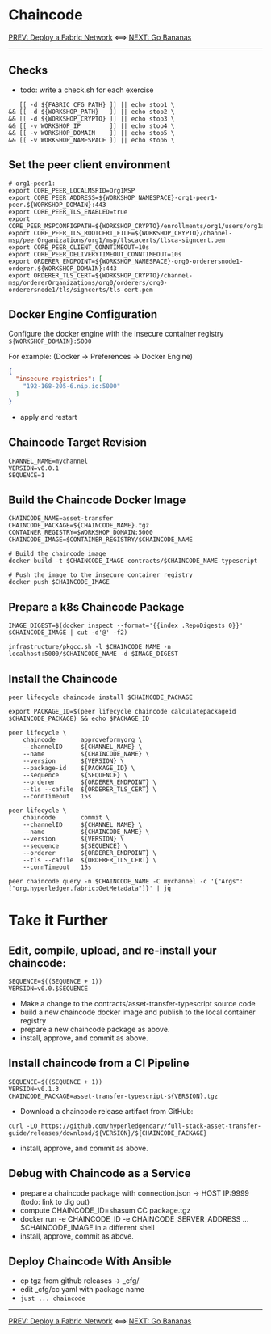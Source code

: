 # Chaincode

[PREV: Deploy a Fabric Network](20-fabric.md) <==> [NEXT: Go Bananas](40-bananas.md)

---

## Checks

- todo: write a check.sh for each exercise
```shell
   [[ -d ${FABRIC_CFG_PATH} ]] || echo stop1 \
&& [[ -d ${WORKSHOP_PATH}   ]] || echo stop2 \
&& [[ -d ${WORKSHOP_CRYPTO} ]] || echo stop3 \
&& [[ -v WORKSHOP_IP        ]] || echo stop4 \
&& [[ -v WORKSHOP_DOMAIN    ]] || echo stop5 \
&& [[ -v WORKSHOP_NAMESPACE ]] || echo stop6 \

```


## Set the peer client environment

```shell
# org1-peer1: 
export CORE_PEER_LOCALMSPID=Org1MSP
export CORE_PEER_ADDRESS=${WORKSHOP_NAMESPACE}-org1-peer1-peer.${WORKSHOP_DOMAIN}:443
export CORE_PEER_TLS_ENABLED=true
export CORE_PEER_MSPCONFIGPATH=${WORKSHOP_CRYPTO}/enrollments/org1/users/org1admin/msp
export CORE_PEER_TLS_ROOTCERT_FILE=${WORKSHOP_CRYPTO}/channel-msp/peerOrganizations/org1/msp/tlscacerts/tlsca-signcert.pem
export CORE_PEER_CLIENT_CONNTIMEOUT=10s
export CORE_PEER_DELIVERYTIMEOUT_CONNTIMEOUT=10s
export ORDERER_ENDPOINT=${WORKSHOP_NAMESPACE}-org0-orderersnode1-orderer.${WORKSHOP_DOMAIN}:443
export ORDERER_TLS_CERT=${WORKSHOP_CRYPTO}/channel-msp/ordererOrganizations/org0/orderers/org0-orderersnode1/tls/signcerts/tls-cert.pem

```

## Docker Engine Configuration

Configure the docker engine with the insecure container registry `${WORKSHOP_DOMAIN}:5000`

For example:  (Docker -> Preferences -> Docker Engine) 
```json
{
  "insecure-registries": [
    "192-168-205-6.nip.io:5000"
  ]
}
```

- apply and restart

## Chaincode Target Revision

```shell
CHANNEL_NAME=mychannel
VERSION=v0.0.1
SEQUENCE=1

```

## Build the Chaincode Docker Image

```shell
CHAINCODE_NAME=asset-transfer
CHAINCODE_PACKAGE=${CHAINCODE_NAME}.tgz
CONTAINER_REGISTRY=$WORKSHOP_DOMAIN:5000
CHAINCODE_IMAGE=$CONTAINER_REGISTRY/$CHAINCODE_NAME

# Build the chaincode image
docker build -t $CHAINCODE_IMAGE contracts/$CHAINCODE_NAME-typescript

# Push the image to the insecure container registry
docker push $CHAINCODE_IMAGE

```


## Prepare a k8s Chaincode Package

```shell
IMAGE_DIGEST=$(docker inspect --format='{{index .RepoDigests 0}}' $CHAINCODE_IMAGE | cut -d'@' -f2)

infrastructure/pkgcc.sh -l $CHAINCODE_NAME -n localhost:5000/$CHAINCODE_NAME -d $IMAGE_DIGEST

```

## Install the Chaincode

```shell
peer lifecycle chaincode install $CHAINCODE_PACKAGE

export PACKAGE_ID=$(peer lifecycle chaincode calculatepackageid $CHAINCODE_PACKAGE) && echo $PACKAGE_ID

peer lifecycle \
	chaincode       approveformyorg \
	--channelID     ${CHANNEL_NAME} \
	--name          ${CHAINCODE_NAME} \
	--version       ${VERSION} \
	--package-id    ${PACKAGE_ID} \
	--sequence      ${SEQUENCE} \
	--orderer       ${ORDERER_ENDPOINT} \
	--tls --cafile  ${ORDERER_TLS_CERT} \
	--connTimeout   15s

peer lifecycle \
	chaincode       commit \
	--channelID     ${CHANNEL_NAME} \
	--name          ${CHAINCODE_NAME} \
	--version       ${VERSION} \
	--sequence      ${SEQUENCE} \
	--orderer       ${ORDERER_ENDPOINT} \
	--tls --cafile  ${ORDERER_TLS_CERT} \
	--connTimeout   15s

```

```shell
peer chaincode query -n $CHAINCODE_NAME -C mychannel -c '{"Args":["org.hyperledger.fabric:GetMetadata"]}' | jq

```


# Take it Further 

## Edit, compile, upload, and re-install your chaincode: 

```shell
SEQUENCE=$((SEQUENCE + 1))
VERSION=v0.0.$SEQUENCE

```

- Make a change to the contracts/asset-transfer-typescript source code 
- build a new chaincode docker image and publish to the local container registry  
- prepare a new chaincode package as above.
- install, approve, and commit as above.


## Install chaincode from a CI Pipeline

```shell
SEQUENCE=$((SEQUENCE + 1))
VERSION=v0.1.3
CHAINCODE_PACKAGE=asset-transfer-typescript-${VERSION}.tgz

```

- Download a chaincode release artifact from GitHub:
```shell
curl -LO https://github.com/hyperledgendary/full-stack-asset-transfer-guide/releases/download/${VERSION}/${CHAINCODE_PACKAGE}

```

- install, approve, and commit as above. 


## Debug with Chaincode as a Service 

- prepare a chaincode package with connection.json -> HOST IP:9999  (todo: link to dig out)
- compute CHAINCODE_ID=shasum CC package.tgz 
- docker run -e CHAINCODE_ID -e CHAINCODE_SERVER_ADDRESS ... $CHAINCODE_IMAGE in a different shell 
- install, approve, commit as above. 


## Deploy Chaincode With Ansible 

- cp tgz from github releases -> _cfg/
- edit _cfg/cc yaml with package name 
- `just ... chaincode`  


---

[PREV: Deploy a Fabric Network](20-fabric.md) <==> [NEXT: Go Bananas](40-bananas.md)
